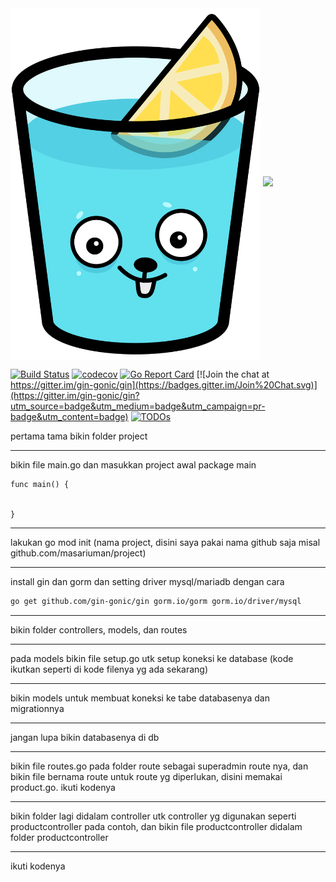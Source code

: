<img align="center" width="400" src="https://raw.githubusercontent.com/gin-gonic/logo/master/color.png">
<img src="https://golang.org/doc/gopher/fiveyears.jpg">

[![Build Status](https://github.com/gin-gonic/gin/workflows/Run%20Tests/badge.svg?branch=master)](https://github.com/gin-gonic/gin/actions?query=branch%3Amaster)
[![codecov](https://codecov.io/gh/gin-gonic/gin/branch/master/graph/badge.svg)](https://codecov.io/gh/gin-gonic/gin)
[![Go Report Card](https://goreportcard.com/badge/github.com/gin-gonic/gin)](https://goreportcard.com/report/github.com/gin-gonic/gin)
[![Join the chat at https://gitter.im/gin-gonic/gin](https://badges.gitter.im/Join%20Chat.svg)](https://gitter.im/gin-gonic/gin?utm_source=badge&utm_medium=badge&utm_campaign=pr-badge&utm_content=badge)
[![TODOs](https://badgen.net/https/api.tickgit.com/badgen/github.com/gin-gonic/gin)](https://www.tickgit.com/browse?repo=github.com/gin-gonic/gin)


pertama tama bikin folder project

----

bikin file main.go dan masukkan project awal
    package main

    func main() {


    }

----

lakukan
    go mod init (nama project, disini saya pakai nama github saja misal github.com/masariuman/project)

----

install gin dan gorm dan setting driver mysql/mariadb dengan cara
```sh
go get github.com/gin-gonic/gin gorm.io/gorm gorm.io/driver/mysql
```

----

bikin folder controllers, models, dan routes

----

pada models bikin file setup.go utk setup koneksi ke database (kode ikutkan seperti di kode filenya yg ada sekarang)

----

bikin models untuk membuat koneksi ke tabe databasenya dan migrationnya

----

jangan lupa bikin databasenya di db

----

bikin file routes.go pada folder route sebagai superadmin route nya, dan bikin file bernama route untuk route yg diperlukan, disini memakai product.go. ikuti kodenya

----

bikin folder lagi didalam controller utk controller yg digunakan seperti productcontroller pada contoh, dan bikin file productcontroller didalam folder productcontroller

----

ikuti kodenya
